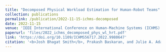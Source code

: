 ```yaml
---
title: "Decomposed Physical Workload Estimation for Human-Robot Teams"
collection: publications
permalink: /publication/2022-11-15-ichms-decomposed
date: 2022-11-15
venue: 'IEEE International Conference on Human-Machine Systems (ICHMS)'
paperurl: 'files/2022_ichms_decomposed_phys_wl_hrt.pdf'
link: 'https://doi.org/10.1109/ICHMS56717.2022.9980647'
citation: '<b>Josh Bhagat Smith</b>, Prakash Baskaran, and Julie A. Adams. &quot;Decomposed Physical Workload Estimation for Human-Robot Teams&quot; <i>IEEE International Conference on Human-Machine Systems (ICHMS)</i> Orlando, FL, USA, 2022, pp. 1-6, doi: 10.1109/ICHMS56717.2022.9980647.'
---
```


